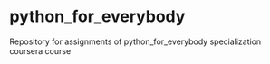 # python_for_everybody
Repository for assignments of python_for_everybody specialization coursera course
